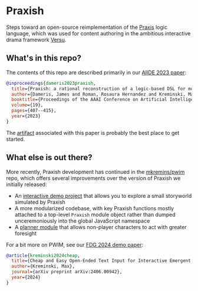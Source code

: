 # Praxish
Steps toward an open-source reimplementation of the [Praxis](https://versu.com/wp-content/uploads/2014/05/praxis.pdf) logic language, which was used for content authoring in the ambitious interactive drama framework [Versu](https://versu.com/about/how-versu-works/).

## What's in this repo?
The contents of this repo are described primarily in our [AIIDE 2023 paper](https://ojs.aaai.org/index.php/AIIDE/article/view/27537):

```bibtex
@inproceedings{dameris2023praxish,
  title={Praxish: a rational reconstruction of a logic-based DSL for modeling social practices},
  author={Dameris, James and Roman, Rosaura Hernandez and Kreminski, Max},
  booktitle={Proceedings of the AAAI Conference on Artificial Intelligence and Interactive Digital Entertainment},
  volume={19},
  pages={407--415},
  year={2023}
}
```

The [artifact](https://github.com/mkremins/praxish/releases/tag/aiide-23) associated with this paper is probably the best place to get started.

## What else is out there?
More recently, Praxish development has continued in the [mkremins/pwim](mkremins/pwim) repo, which offers several improvements over the version of Praxish we initially released:

- An [interactive demo project](https://mkremins.github.io/pwim/) that allows you to explore a small storyworld simulated by Praxish
- A more modularized codebase, with key Praxish functions mostly attached to a top-level `Praxish` module object rather than dumped unceremoniously into the global JavaScript namespace
- A [planner module](https://github.com/mkremins/pwim/blob/master/planner.js) that allows non-player characters to act with greater foresight

For a bit more on PWIM, see our [FDG 2024 demo paper](https://arxiv.org/abs/2406.00942):

```bibtex
@article{kreminski2024cheap,
  title={Cheap and Easy Open-Ended Text Input for Interactive Emergent Narrative},
  author={Kreminski, Max},
  journal={arXiv preprint arXiv:2406.00942},
  year={2024}
}
```
